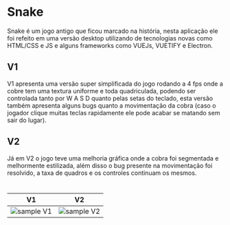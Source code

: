 # Snake
 Snake é um jogo antigo que ficou marcado na história, nesta aplicação ele foi refeito em uma versão desktop utilizando de tecnologias novas como HTML/CSS e JS e alguns frameworks como VUEJs, VUETIFY e Electron.
 
## V1
 V1 apresenta uma versão super simplificada do jogo rodando a 4 fps onde a cobre tem uma textura uniforme e toda quadriculada, podendo ser controlada tanto por W A S D quanto pelas setas do teclado, esta versão também apresenta alguns bugs quanto a movimentação da cobra (caso o jogador clique muitas teclas rapidamente ele pode acabar se matando sem sair do lugar).

## V2
 Já em V2 o jogo teve uma melhoria gráfica onde a cobra foi segmentada e melhormente estilizada, além disso o bug presente na movimentação foi resolvido, a taxa de quadros e os controles continuam os mesmos.

# 
|V1|V2|
| --- | --- |
| ![sample V1](https://i.imgur.com/gfl6tx1.gif) | ![sample V2](https://i.imgur.com/2c8aNbY.gif) |
